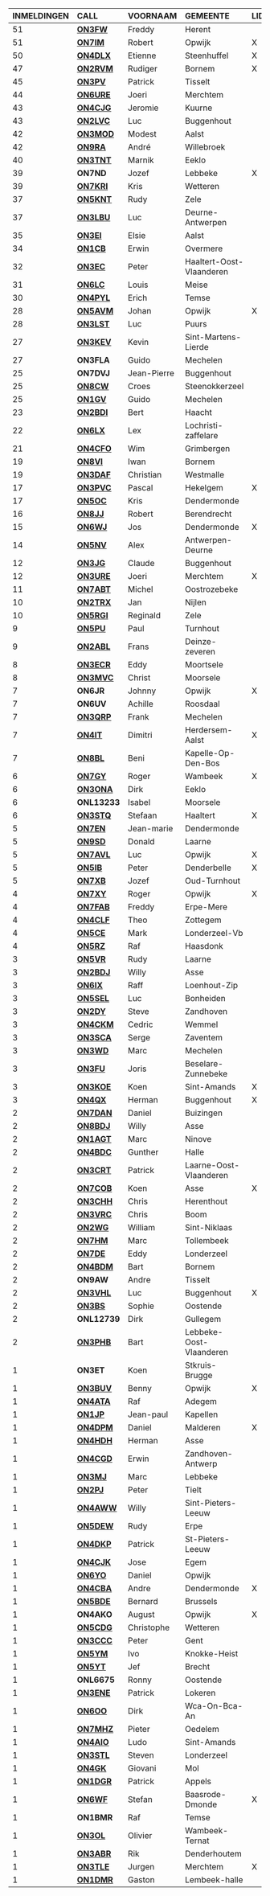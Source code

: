 |INMELDINGEN|CALL|VOORNAAM|GEMEENTE|LID|
|:---|:---|:---|:---|:---|
|51|**<a href="https://www.qrz.com/db/on3fw">ON3FW</a>** | Freddy | Herent |  |
|51|**<a href="https://www.qrz.com/db/on7im">ON7IM</a>** | Robert | Opwijk | X |
|50|**<a href="https://www.qrz.com/db/on4dlx">ON4DLX</a>** | Etienne | Steenhuffel | X |
|47|**<a href="https://www.qrz.com/db/on2rvm">ON2RVM</a>** | Rudiger | Bornem | X |
|45|**<a href="https://www.qrz.com/db/on3pv">ON3PV</a>** | Patrick | Tisselt |  |
|44|**<a href="https://www.qrz.com/db/on6ure">ON6URE</a>** | Joeri | Merchtem |  |
|43|**<a href="https://www.qrz.com/db/on4cjg">ON4CJG</a>** | Jeromie | Kuurne |  |
|43|**<a href="https://www.qrz.com/db/on2lvc">ON2LVC</a>** | Luc | Buggenhout |  |
|42|**<a href="https://www.qrz.com/db/on3mod">ON3MOD</a>** | Modest | Aalst |  |
|42|**<a href="https://www.qrz.com/db/on9ra">ON9RA</a>** | André | Willebroek |  |
|40|**<a href="https://www.qrz.com/db/on3tnt">ON3TNT</a>** | Marnik | Eeklo |  |
| 39 |**ON7ND**|Jozef|Lebbeke|X|
|39|**<a href="https://www.qrz.com/db/on7kri">ON7KRI</a>** | Kris | Wetteren |  |
|37|**<a href="https://www.qrz.com/db/on5knt">ON5KNT</a>** | Rudy | Zele |  |
|37|**<a href="https://www.qrz.com/db/on3lbu">ON3LBU</a>** | Luc | Deurne-Antwerpen |  |
|35|**<a href="https://www.qrz.com/db/on3ei">ON3EI</a>** | Elsie | Aalst |  |
|34|**<a href="https://www.qrz.com/db/on1cb">ON1CB</a>** | Erwin | Overmere |  |
|32|**<a href="https://www.qrz.com/db/on3ec">ON3EC</a>** | Peter | Haaltert-Oost-Vlaanderen |  |
|31|**<a href="https://www.qrz.com/db/on6lc">ON6LC</a>** | Louis | Meise |  |
|30|**<a href="https://www.qrz.com/db/on4pyl">ON4PYL</a>** | Erich | Temse |  |
|28|**<a href="https://www.qrz.com/db/on5avm">ON5AVM</a>** | Johan | Opwijk | X |
|28|**<a href="https://www.qrz.com/db/on3lst">ON3LST</a>** | Luc | Puurs |  |
|27|**<a href="https://www.qrz.com/db/on3kev">ON3KEV</a>** | Kevin | Sint-Martens-Lierde |  |
| 27 |**ON3FLA**|Guido|Mechelen||
| 25 |**ON7DVJ**|Jean-Pierre|Buggenhout||
|25|**<a href="https://www.qrz.com/db/on8cw">ON8CW</a>** | Croes | Steenokkerzeel |  |
|25|**<a href="https://www.qrz.com/db/on1gv">ON1GV</a>** | Guido | Mechelen |  |
|23|**<a href="https://www.qrz.com/db/on2bdi">ON2BDI</a>** | Bert | Haacht |  |
|22|**<a href="https://www.qrz.com/db/on6lx">ON6LX</a>** | Lex | Lochristi-zaffelare |  |
|21|**<a href="https://www.qrz.com/db/on4cfo">ON4CFO</a>** | Wim | Grimbergen |  |
|19|**<a href="https://www.qrz.com/db/on8vi">ON8VI</a>** | Iwan | Bornem |  |
|19|**<a href="https://www.qrz.com/db/on3daf">ON3DAF</a>** | Christian | Westmalle |  |
|17|**<a href="https://www.qrz.com/db/on3pvc">ON3PVC</a>** | Pascal | Hekelgem | X |
|17|**<a href="https://www.qrz.com/db/on5oc">ON5OC</a>** | Kris | Dendermonde |  |
|16|**<a href="https://www.qrz.com/db/on8jj">ON8JJ</a>** | Robert | Berendrecht |  |
|15|**<a href="https://www.qrz.com/db/on6wj">ON6WJ</a>** | Jos | Dendermonde | X |
|14|**<a href="https://www.qrz.com/db/on5nv">ON5NV</a>** | Alex | Antwerpen-Deurne |  |
|12|**<a href="https://www.qrz.com/db/on3jg">ON3JG</a>** | Claude | Buggenhout |  |
|12|**<a href="https://www.qrz.com/db/on3ure">ON3URE</a>** | Joeri | Merchtem | X |
|11|**<a href="https://www.qrz.com/db/on7abt">ON7ABT</a>** | Michel | Oostrozebeke |  |
|10|**<a href="https://www.qrz.com/db/on2trx">ON2TRX</a>** | Jan | Nijlen |  |
|10|**<a href="https://www.qrz.com/db/on5rgi">ON5RGI</a>** | Reginald | Zele |  |
|9|**<a href="https://www.qrz.com/db/on5pu">ON5PU</a>** | Paul | Turnhout |  |
|9|**<a href="https://www.qrz.com/db/on2abl">ON2ABL</a>** | Frans | Deinze-zeveren |  |
|8|**<a href="https://www.qrz.com/db/on3ecr">ON3ECR</a>** | Eddy | Moortsele |  |
|8|**<a href="https://www.qrz.com/db/on3mvc">ON3MVC</a>** | Christ | Moorsele |  |
| 7 |**ON6JR**|Johnny|Opwijk|X|
| 7 |**ON6UV**|Achille|Roosdaal||
|7|**<a href="https://www.qrz.com/db/on3qrp">ON3QRP</a>** | Frank | Mechelen |  |
|7|**<a href="https://www.qrz.com/db/on4it">ON4IT</a>** | Dimitri | Herdersem-Aalst | X |
|7|**<a href="https://www.qrz.com/db/on8bl">ON8BL</a>** | Beni | Kapelle-Op-Den-Bos |  |
|6|**<a href="https://www.qrz.com/db/on7gy">ON7GY</a>** | Roger | Wambeek | X |
|6|**<a href="https://www.qrz.com/db/on3ona">ON3ONA</a>** | Dirk | Eeklo |  |
| 6 |**ONL13233**|Isabel|Moorsele||
|6|**<a href="https://www.qrz.com/db/on3stq">ON3STQ</a>** | Stefaan | Haaltert | X |
|5|**<a href="https://www.qrz.com/db/on7en">ON7EN</a>** | Jean-marie | Dendermonde |  |
|5|**<a href="https://www.qrz.com/db/on9sd">ON9SD</a>** | Donald | Laarne |  |
|5|**<a href="https://www.qrz.com/db/on7avl">ON7AVL</a>** | Luc | Opwijk | X |
|5|**<a href="https://www.qrz.com/db/on5ib">ON5IB</a>** | Peter | Denderbelle | X |
|5|**<a href="https://www.qrz.com/db/on7xb">ON7XB</a>** | Jozef | Oud-Turnhout |  |
|4|**<a href="https://www.qrz.com/db/on7xy">ON7XY</a>** | Roger | Opwijk | X |
|4|**<a href="https://www.qrz.com/db/on7fab">ON7FAB</a>** | Freddy | Erpe-Mere |  |
|4|**<a href="https://www.qrz.com/db/on4clf">ON4CLF</a>** | Theo | Zottegem |  |
|4|**<a href="https://www.qrz.com/db/on5ce">ON5CE</a>** | Mark | Londerzeel-Vb |  |
|4|**<a href="https://www.qrz.com/db/on5rz">ON5RZ</a>** | Raf | Haasdonk |  |
|3|**<a href="https://www.qrz.com/db/on5vr">ON5VR</a>** | Rudy | Laarne |  |
|3|**<a href="https://www.qrz.com/db/on2bdj">ON2BDJ</a>** | Willy | Asse |  |
|3|**<a href="https://www.qrz.com/db/on6ix">ON6IX</a>** | Raff | Loenhout-Zip |  |
|3|**<a href="https://www.qrz.com/db/on5sel">ON5SEL</a>** | Luc | Bonheiden |  |
|3|**<a href="https://www.qrz.com/db/on2dy">ON2DY</a>** | Steve | Zandhoven |  |
|3|**<a href="https://www.qrz.com/db/on4ckm">ON4CKM</a>** | Cedric | Wemmel |  |
|3|**<a href="https://www.qrz.com/db/on3sca">ON3SCA</a>** | Serge | Zaventem |  |
|3|**<a href="https://www.qrz.com/db/on3wd">ON3WD</a>** | Marc | Mechelen |  |
|3|**<a href="https://www.qrz.com/db/on3fu">ON3FU</a>** | Joris | Beselare-Zunnebeke |  |
|3|**<a href="https://www.qrz.com/db/on3koe">ON3KOE</a>** | Koen | Sint-Amands | X |
|3|**<a href="https://www.qrz.com/db/on4qx">ON4QX</a>** | Herman | Buggenhout | X |
|2|**<a href="https://www.qrz.com/db/on7dan">ON7DAN</a>** | Daniel | Buizingen |  |
|2|**<a href="https://www.qrz.com/db/on8bdj">ON8BDJ</a>** | Willy | Asse |  |
|2|**<a href="https://www.qrz.com/db/on1agt">ON1AGT</a>** | Marc | Ninove |  |
|2|**<a href="https://www.qrz.com/db/on4bdc">ON4BDC</a>** | Gunther | Halle |  |
|2|**<a href="https://www.qrz.com/db/on3crt">ON3CRT</a>** | Patrick | Laarne-Oost-Vlaanderen |  |
|2|**<a href="https://www.qrz.com/db/on7cob">ON7COB</a>** | Koen | Asse | X |
|2|**<a href="https://www.qrz.com/db/on3chh">ON3CHH</a>** | Chris | Herenthout |  |
|2|**<a href="https://www.qrz.com/db/on3vrc">ON3VRC</a>** | Chris | Boom |  |
|2|**<a href="https://www.qrz.com/db/on2wg">ON2WG</a>** | William | Sint-Niklaas |  |
|2|**<a href="https://www.qrz.com/db/on7hm">ON7HM</a>** | Marc | Tollembeek |  |
|2|**<a href="https://www.qrz.com/db/on7de">ON7DE</a>** | Eddy | Londerzeel |  |
|2|**<a href="https://www.qrz.com/db/on4bdm">ON4BDM</a>** | Bart | Bornem |  |
| 2 |**ON9AW**|Andre|Tisselt||
|2|**<a href="https://www.qrz.com/db/on3vhl">ON3VHL</a>** | Luc | Buggenhout | X |
|2|**<a href="https://www.qrz.com/db/on3bs">ON3BS</a>** | Sophie | Oostende |  |
| 2 |**ONL12739**|Dirk|Gullegem||
|2|**<a href="https://www.qrz.com/db/on3phb">ON3PHB</a>** | Bart | Lebbeke-Oost-Vlaanderen |  |
| 1 |**ON3ET**|Koen|Stkruis-Brugge||
|1|**<a href="https://www.qrz.com/db/on3buv">ON3BUV</a>** | Benny | Opwijk | X |
|1|**<a href="https://www.qrz.com/db/on4ata">ON4ATA</a>** | Raf | Adegem |  |
|1|**<a href="https://www.qrz.com/db/on1jp">ON1JP</a>** | Jean-paul | Kapellen |  |
|1|**<a href="https://www.qrz.com/db/on4dpm">ON4DPM</a>** | Daniel | Malderen | X |
|1|**<a href="https://www.qrz.com/db/on4hdh">ON4HDH</a>** | Herman | Asse |  |
|1|**<a href="https://www.qrz.com/db/on4cgd">ON4CGD</a>** | Erwin | Zandhoven-Antwerp |  |
|1|**<a href="https://www.qrz.com/db/on3mj">ON3MJ</a>** | Marc | Lebbeke |  |
|1|**<a href="https://www.qrz.com/db/on2pj">ON2PJ</a>** | Peter | Tielt |  |
|1|**<a href="https://www.qrz.com/db/on4aww">ON4AWW</a>** | Willy | Sint-Pieters-Leeuw |  |
|1|**<a href="https://www.qrz.com/db/on5dew">ON5DEW</a>** | Rudy | Erpe |  |
|1|**<a href="https://www.qrz.com/db/on4dkp">ON4DKP</a>** | Patrick | St-Pieters-Leeuw |  |
|1|**<a href="https://www.qrz.com/db/on4cjk">ON4CJK</a>** | Jose | Egem |  |
|1|**<a href="https://www.qrz.com/db/on6yo">ON6YO</a>** | Daniel | Opwijk |  |
|1|**<a href="https://www.qrz.com/db/on4cba">ON4CBA</a>** | Andre | Dendermonde | X |
|1|**<a href="https://www.qrz.com/db/on5bde">ON5BDE</a>** | Bernard | Brussels |  |
| 1 |**ON4AKO**|August|Opwijk|X|
|1|**<a href="https://www.qrz.com/db/on5cdg">ON5CDG</a>** | Christophe | Wetteren |  |
|1|**<a href="https://www.qrz.com/db/on3ccc">ON3CCC</a>** | Peter | Gent |  |
|1|**<a href="https://www.qrz.com/db/on5ym">ON5YM</a>** | Ivo | Knokke-Heist |  |
|1|**<a href="https://www.qrz.com/db/on5yt">ON5YT</a>** | Jef | Brecht |  |
| 1 |**ONL6675**|Ronny|Oostende||
|1|**<a href="https://www.qrz.com/db/on3ene">ON3ENE</a>** | Patrick | Lokeren |  |
|1|**<a href="https://www.qrz.com/db/on6oo">ON6OO</a>** | Dirk | Wca-On-Bca-An |  |
|1|**<a href="https://www.qrz.com/db/on7mhz">ON7MHZ</a>** | Pieter | Oedelem |  |
|1|**<a href="https://www.qrz.com/db/on4aio">ON4AIO</a>** | Ludo | Sint-Amands |  |
|1|**<a href="https://www.qrz.com/db/on3stl">ON3STL</a>** | Steven | Londerzeel |  |
|1|**<a href="https://www.qrz.com/db/on4gk">ON4GK</a>** | Giovani | Mol |  |
|1|**<a href="https://www.qrz.com/db/on1dgr">ON1DGR</a>** | Patrick | Appels |  |
|1|**<a href="https://www.qrz.com/db/on6wf">ON6WF</a>** | Stefan | Baasrode-Dmonde | X |
| 1 |**ON1BMR**|Raf|Temse||
|1|**<a href="https://www.qrz.com/db/on3ol">ON3OL</a>** | Olivier | Wambeek-Ternat |  |
|1|**<a href="https://www.qrz.com/db/on3abr">ON3ABR</a>** | Rik | Denderhoutem |  |
|1|**<a href="https://www.qrz.com/db/on3tle">ON3TLE</a>** | Jurgen | Merchtem | X |
|1|**<a href="https://www.qrz.com/db/on1dmr">ON1DMR</a>** | Gaston | Lembeek-halle |  |
